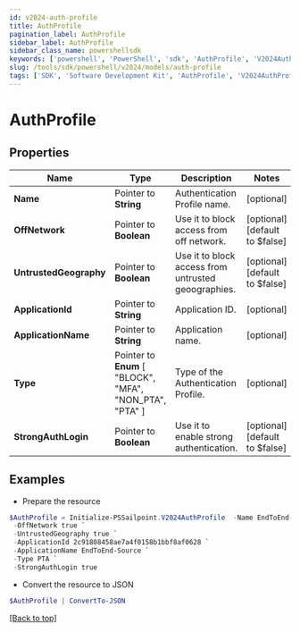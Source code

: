 ```yaml
---
id: v2024-auth-profile
title: AuthProfile
pagination_label: AuthProfile
sidebar_label: AuthProfile
sidebar_class_name: powershellsdk
keywords: ['powershell', 'PowerShell', 'sdk', 'AuthProfile', 'V2024AuthProfile'] 
slug: /tools/sdk/powershell/v2024/models/auth-profile
tags: ['SDK', 'Software Development Kit', 'AuthProfile', 'V2024AuthProfile']
---
```



# AuthProfile

## Properties

Name | Type | Description | Notes
------------ | ------------- | ------------- | -------------
**Name** |  Pointer to **String** | Authentication Profile name. | [optional] 
**OffNetwork** |  Pointer to **Boolean** | Use it to block access from off network. | [optional] [default to $false]
**UntrustedGeography** |  Pointer to **Boolean** | Use it to block access from untrusted geoographies. | [optional] [default to $false]
**ApplicationId** |  Pointer to **String** | Application ID. | [optional] 
**ApplicationName** |  Pointer to **String** | Application name. | [optional] 
**Type** |  Pointer to  **Enum** [  "BLOCK",    "MFA",    "NON_PTA",    "PTA" ] | Type of the Authentication Profile. | [optional] 
**StrongAuthLogin** |  Pointer to **Boolean** | Use it to enable strong authentication. | [optional] [default to $false]

## Examples

- Prepare the resource
```powershell
$AuthProfile = Initialize-PSSailpoint.V2024AuthProfile  -Name EndToEnd-Profile `
 -OffNetwork true `
 -UntrustedGeography true `
 -ApplicationId 2c91808458ae7a4f0158b1bbf8af0628 `
 -ApplicationName EndToEnd-Source `
 -Type PTA `
 -StrongAuthLogin true
```

- Convert the resource to JSON
```powershell
$AuthProfile | ConvertTo-JSON
```


[[Back to top]](#) 

